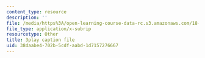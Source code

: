 ```yaml
---
content_type: resource
description: ''
file: /media/https%3A/open-learning-course-data-rc.s3.amazonaws.com/18-01sc-single-variable-calculus-fall-2010/38daabe4702b5cdfaabd1d7157276667_R9a_NHXrBcg.vtt
file_type: application/x-subrip
resourcetype: Other
title: 3play caption file
uid: 38daabe4-702b-5cdf-aabd-1d7157276667
---
```

